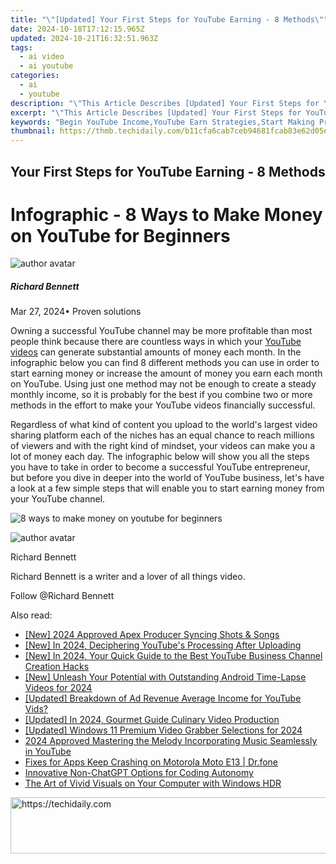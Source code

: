 ```yaml
---
title: "\"[Updated] Your First Steps for YouTube Earning - 8 Methods\""
date: 2024-10-18T17:12:15.965Z
updated: 2024-10-21T16:32:51.963Z
tags:
  - ai video
  - ai youtube
categories:
  - ai
  - youtube
description: "\"This Article Describes [Updated] Your First Steps for YouTube Earning - 8 Methods\""
excerpt: "\"This Article Describes [Updated] Your First Steps for YouTube Earning - 8 Methods\""
keywords: "Begin YouTube Income,YouTube Earn Strategies,Start Making Profit on YouTube,Initial YouTube Earning Tips,First Steps to YouTube Revenue,Early YouTube Income Guide,Launching Into YouTube Earnings"
thumbnail: https://thmb.techidaily.com/b11cfa6cab7ceb94681fcab83e62d05efa3e76c07b0a1fd703161df853374929.jpg
---
```


## Your First Steps for YouTube Earning - 8 Methods

# Infographic - 8 Ways to Make Money on YouTube for Beginners

![author avatar](https://images.wondershare.com/filmora/article-images/richard-bennett.jpg)

##### Richard Bennett

 Mar 27, 2024• Proven solutions

Owning a successful YouTube channel may be more profitable than most people think because there are countless ways in which your [YouTube videos](https://tools.techidaily.com/wondershare/filmora/download/) can generate substantial amounts of money each month. In the infographic below you can find 8 different methods you can use in order to start earning money or increase the amount of money you earn each month on YouTube. Using just one method may not be enough to create a steady monthly income, so it is probably for the best if you combine two or more methods in the effort to make your YouTube videos financially successful.

Regardless of what kind of content you upload to the world's largest video sharing platform each of the niches has an equal chance to reach millions of viewers and with the right kind of mindset, your videos can make you a lot of money each day. The infographic below will show you all the steps you have to take in order to become a successful YouTube entrepreneur, but before you dive in deeper into the world of YouTube business, let's have a look at a few simple steps that will enable you to start earning money from your YouTube channel.

![8 ways to make money on youtube for beginners](https://filmora.wondershare.com/youtube-video-editing/8-ways-to-make-money-on-youtube-for-beginners.jpg)

![author avatar](https://images.wondershare.com/filmora/article-images/richard-bennett.jpg)

Richard Bennett

Richard Bennett is a writer and a lover of all things video.

Follow @Richard Bennett

<ins class="adsbygoogle"
     style="display:block"
     data-ad-format="autorelaxed"
     data-ad-client="ca-pub-7571918770474297"
     data-ad-slot="1223367746"></ins>

<ins class="adsbygoogle"
     style="display:block"
     data-ad-client="ca-pub-7571918770474297"
     data-ad-slot="8358498916"
     data-ad-format="auto"
     data-full-width-responsive="true"></ins>

<span class="atpl-alsoreadstyle">Also read:</span>
<div><ul>
<li><a href="https://youtube-tips.techidaily.com/024-approved-apex-producer-syncing-shots-and-songs/"><u>[New] 2024 Approved Apex Producer Syncing Shots & Songs</u></a></li>
<li><a href="https://youtube-lab.techidaily.com/n-2024-deciphering-youtubes-processing-after-uploading/"><u>[New] In 2024, Deciphering YouTube's Processing After Uploading</u></a></li>
<li><a href="https://youtube-lab.techidaily.com/n-2024-your-quick-guide-to-the-best-youtube-business-channel-creation-hacks/"><u>[New] In 2024, Your Quick Guide to the Best YouTube Business Channel Creation Hacks</u></a></li>
<li><a href="https://fox-info.techidaily.com/new-unleash-your-potential-with-outstanding-android-time-lapse-videos-for-2024/"><u>[New] Unleash Your Potential with Outstanding Android Time-Lapse Videos for 2024</u></a></li>
<li><a href="https://youtube-lab.techidaily.com/ed-breakdown-of-ad-revenue-average-income-for-youtube-vids/"><u>[Updated] Breakdown of Ad Revenue Average Income for YouTube Vids?</u></a></li>
<li><a href="https://youtube-lab.techidaily.com/ed-in-2024-gourmet-guide-culinary-video-production/"><u>[Updated] In 2024, Gourmet Guide Culinary Video Production</u></a></li>
<li><a href="https://on-screen-recording.techidaily.com/updated-windows-11-premium-video-grabber-selections-for-2024/"><u>[Updated] Windows 11 Premium Video Grabber Selections for 2024</u></a></li>
<li><a href="https://youtube-lab.techidaily.com/approved-mastering-the-melody-incorporating-music-seamlessly-in-youtube/"><u>2024 Approved Mastering the Melody Incorporating Music Seamlessly in YouTube</u></a></li>
<li><a href="https://howto.techidaily.com/fixes-for-apps-keep-crashing-on-motorola-moto-e13-drfone-by-drfone-fix-android-problems-fix-android-problems/"><u>Fixes for Apps Keep Crashing on Motorola Moto E13 | Dr.fone</u></a></li>
<li><a href="https://tech-haven.techidaily.com/innovative-non-chatgpt-options-for-coding-autonomy/"><u>Innovative Non-ChatGPT Options for Coding Autonomy</u></a></li>
<li><a href="https://extra-resources.techidaily.com/the-art-of-vivid-visuals-on-your-computer-with-windows-hdr/"><u>The Art of Vivid Visuals on Your Computer with Windows HDR</u></a></li>
</ul></div>

<!-- affiliate ads begin -->
<a href="https://aligracehair.sjv.io/c/5597632/2006960/19272" target="_top" id="2006960">
  <img src="//a.impactradius-go.com/display-ad/19272-2006960" border="0" alt="https://techidaily.com" width="728" height="90"/>
</a>
<img height="0" width="0" src="https://aligracehair.sjv.io/i/5597632/2006960/19272" style="position:absolute;visibility:hidden;" border="0" />
<!-- affiliate ads end -->

